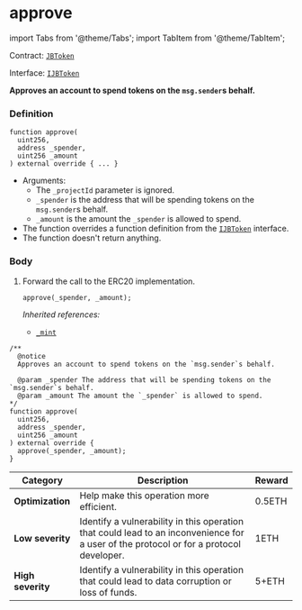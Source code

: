 # approve

import Tabs from '@theme/Tabs';
import TabItem from '@theme/TabItem';

Contract: [`JBToken`](/api/contracts/jbtoken/README.md)​‌

Interface: [`IJBToken`](/api/interfaces/ijbtoken.md)

<Tabs>
<TabItem value="Step by step" label="Step by step">

**Approves an account to spend tokens on the `msg.sender`s behalf.**

### Definition

```
function approve(
  uint256,
  address _spender,
  uint256 _amount
) external override { ... }
```

* Arguments:
  * The `_projectId` parameter is ignored.
  * `_spender` is the address that will be spending tokens on the `msg.sender`s behalf.
  * `_amount` is the amount the `_spender` is allowed to spend.
* The function overrides a function definition from the [`IJBToken`](/api/interfaces/ijbtoken.md) interface.
* The function doesn't return anything.

### Body

1.  Forward the call to the ERC20 implementation.

    ```
    approve(_spender, _amount);
    ```

    _Inherited references:_

    * [`_mint`](https://docs.openzeppelin.com/contracts/4.x/api/token/erc20#IERC20-approve-address-uint256-)

</TabItem>

<TabItem value="Code" label="Code">

```
/** 
  @notice
  Approves an account to spend tokens on the `msg.sender`s behalf.

  @param _spender The address that will be spending tokens on the `msg.sender`s behalf.
  @param _amount The amount the `_spender` is allowed to spend.
*/
function approve(
  uint256,
  address _spender,
  uint256 _amount
) external override {
  approve(_spender, _amount);
}
```

</TabItem>

<TabItem value="Bug bounty" label="Bug bounty">

| Category          | Description                                                                                                                            | Reward |
| ----------------- | -------------------------------------------------------------------------------------------------------------------------------------- | ------ |
| **Optimization**  | Help make this operation more efficient.                                                                                               | 0.5ETH |
| **Low severity**  | Identify a vulnerability in this operation that could lead to an inconvenience for a user of the protocol or for a protocol developer. | 1ETH   |
| **High severity** | Identify a vulnerability in this operation that could lead to data corruption or loss of funds.                                        | 5+ETH  |

</TabItem>
</Tabs>
